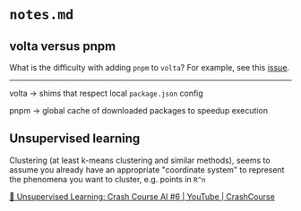 # `notes.md`

## volta versus pnpm

What is the difficulty with adding `pnpm` to `volta`? For example, see this [issue](https://github.com/volta-cli/volta/issues/737).

---

volta -> shims that respect local `package.json` config

pnpm -> global cache of downloaded packages to speedup execution

## Unsupervised learning

Clustering (at least k-means clustering and similar methods), seems to assume you already have an appropriate "coordinate system" to represent the phenomena you want to cluster, e.g. points in `R^n`

[🍅 Unsupervised Learning: Crash Course AI #6 | YouTube | CrashCourse](https://www.youtube.com/watch?v=JnnaDNNb380)
